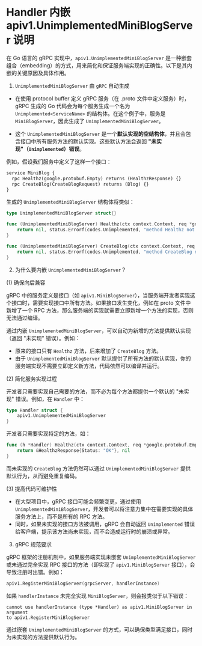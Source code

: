 # Handler 内嵌 apiv1.UnimplementedMiniBlogServer 说明

在 Go 语言的 gRPC 实现中，`apiv1.UnimplementedMiniBlogServer` 是一种嵌套组合（embedding）的方式，用来简化和保证服务端实现的正确性。以下是其内嵌的关键原因及具体作用。


1. `UnimplementedMiniBlogServer` 由 `gRPC` 自动生成

- 在使用 protocol buffer 定义 gRPC 服务（在 .proto 文件中定义服务）时，gRPC 生成的 Go 代码会为每个服务生成一个名为 `Unimplemented<ServiceName>` 的结构体。在这个例子中，服务是 `MiniBlogServer`，因此生成了 `UnimplementedMiniBlogServer`。

- 这个 `UnimplementedMiniBlogServer` 是一个**默认实现的空结构体**，并且会包含接口中所有服务方法的默认实现。这些默认方法会返回 **"未实现"（`Unimplemented`）错误**。

例如，假设我们服务中定义了这样一个接口：

```protobuf
service MiniBlog {
  rpc Healthz(google.protobuf.Empty) returns (HealthzResponse) {}
  rpc CreateBlog(CreateBlogRequest) returns (Blog) {}
}
```

生成的 `UnimplementedMiniBlogServer` 结构体将类似：

```go
type UnimplementedMiniBlogServer struct{}

func (UnimplementedMiniBlogServer) Healthz(ctx context.Context, req *google.protobuf.Empty) (*HealthzResponse, error) {
    return nil, status.Errorf(codes.Unimplemented, "method Healthz not implemented")
}

func (UnimplementedMiniBlogServer) CreateBlog(ctx context.Context, req *CreateBlogRequest) (*Blog, error) {
    return nil, status.Errorf(codes.Unimplemented, "method CreateBlog not implemented")
}
```

2. 为什么要内嵌 `UnimplementedMiniBlogServer`？

(1) 确保向后兼容

gRPC 中的服务定义是接口（如 `apiv1.MiniBlogServer`），当服务端开发者实现这个接口时，需要实现接口中所有方法。如果接口发生变化，例如在 proto 文件中新增了一个 RPC 方法，那么服务端的实现就需要立即新增一个方法的实现，否则无法通过编译。

通过内嵌 `UnimplementedMiniBlogServer`，可以自动为新增的方法提供默认实现（返回 "未实现" 错误）。例如：

- 原来的接口只有 `Healthz` 方法，后来增加了 `CreateBlog` 方法。
- 由于 `UnimplementedMiniBlogServer` 默认提供了所有方法的默认实现，你的服务端实现不需要立即定义新方法，代码依然可以编译并运行。

(2) 简化服务实现过程

开发者只需要实现自己需要的方法，而不必为每个方法都提供一个默认的 "未实现" 错误。例如，在 `Handler` 中：

```go
type Handler struct {
    apiv1.UnimplementedMiniBlogServer
}
```

开发者只需要实现特定的方法，如：

```go
func (h *Handler) Healthz(ctx context.Context, req *google.protobuf.Empty) (*HealthzResponse, error) {
    return &HealthzResponse{Status: "OK"}, nil
}
```

而未实现的 `CreateBlog` 方法仍然可以通过 `UnimplementedMiniBlogServer` 提供默认行为，从而避免重复编码。

(3) 提高代码可维护性

- 在大型项目中，gRPC 接口可能会频繁变更，通过使用 `UnimplementedMiniBlogServer`，开发者可以将注意力集中在需要实现的具体服务方法上，而不是所有的 RPC 方法。
- 同时，如果未实现的接口方法被调用，gRPC 会自动返回 `Unimplemented` 错误 给客户端，提示该方法尚未实现，而不会造成运行时的崩溃或异常。

3. gRPC 规范要求

gRPC 框架的注册机制中，如果服务端实现未嵌套 `UnimplementedMiniBlogServer` 或未通过完全实现 RPC 接口的方法（即实现了 `apiv1.MiniBlogServer` 接口），会导致注册时出错。例如：

```go
apiv1.RegisterMiniBlogServer(grpcServer, handlerInstance)
```

如果 `handlerInstance` 未完全实现 `MiniBlogServer`，则会报类似于以下错误：

```
cannot use handlerInstance (type *Handler) as apiv1.MiniBlogServer in argument
to apiv1.RegisterMiniBlogServer
```

通过嵌套 `UnimplementedMiniBlogServer` 的方式，可以确保类型满足接口，同时为未实现的方法提供默认行为。